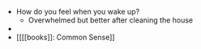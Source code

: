- How do you feel when you wake up?
    - Overwhelmed but better after cleaning the house
- 
- [[[[books]]: Common Sense]]

